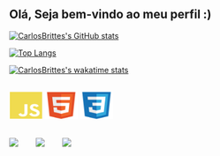 ## Olá, Seja bem-vindo ao meu perfil :)

[![CarlosBrittes's GitHub stats](https://github-readme-stats.vercel.app/api?username=CarlosBrittes&show_icons=true&theme=radical&show_icons=true&count_private=true)](https://github.com/CarlosBrittes/github-readme-stats)

[![Top Langs](https://github-readme-stats.vercel.app/api/top-langs/?username=CarlosBrittes&show_icons=true&theme=radical&layout=compact)](https://github.com/CarlosBrittes/github-readme-stats)

[![CarlosBrittes's wakatime stats](https://github-readme-stats.vercel.app/api/wakatime?username=CarlosBrittes&show_icons=true&theme=radical)](https://github.com/CarlosBrittes/github-readme-stats)

<div style="display: inline_block"><br>
  <img align="center" alt="Carlos-Js" height="50" width="60" src="https://raw.githubusercontent.com/devicons/devicon/master/icons/javascript/javascript-plain.svg">
  <img align="center" alt="Carlos-HTML" height="50" width="60" src="https://raw.githubusercontent.com/devicons/devicon/master/icons/html5/html5-original.svg">
  <img align="center" alt="Carlos-CSS" height="50" width="60" src="https://raw.githubusercontent.com/devicons/devicon/master/icons/css3/css3-original.svg">
          
  </div><br><br>

<div> 
  <a href="https://www.instagram.com/brittesdev/" target="_blank"><img src="https://img.shields.io/badge/-Instagram-%23E4405F?style=for-the-badge&logo=instagram&logoColor=white" target="_blank" ></a>&emsp;&emsp;
  <a href = "mailto:carlosbrittesdev@gmail.com"><img src="https://img.shields.io/badge/-Gmail-%23333?style=for-the-badge&logo=gmail&logoColor=white" target="_blank"></a>&emsp;&emsp;
  <a href="https://www.linkedin.com/in/carlosbrittes/" target="_blank"><img src="https://img.shields.io/badge/-LinkedIn-%230077B5?style=for-the-badge&logo=linkedin&logoColor=white" target="_blank"></a> 
 
</div>

